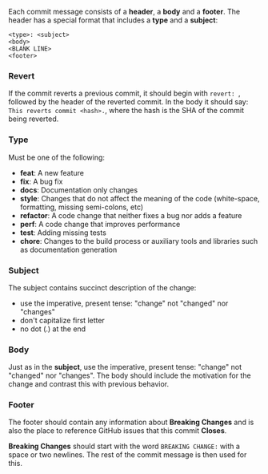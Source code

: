 Each commit message consists of a **header**, a **body** and a **footer**.  The header has a special
format that includes a **type**  and a **subject**:

```
<type>: <subject>
<body>
<BLANK LINE>
<footer>
```

### Revert

If the commit reverts a previous commit, it should begin with `revert: `, followed by the header of the reverted commit. In the body it should say: `This reverts commit <hash>.`, where the hash is the SHA of the commit being reverted.

### Type

Must be one of the following:

* **feat**: A new feature
* **fix**: A bug fix
* **docs**: Documentation only changes
* **style**: Changes that do not affect the meaning of the code (white-space, formatting, missing
  semi-colons, etc)
* **refactor**: A code change that neither fixes a bug nor adds a feature
* **perf**: A code change that improves performance
* **test**: Adding missing tests
* **chore**: Changes to the build process or auxiliary tools and libraries such as documentation
  generation

### Subject
The subject contains succinct description of the change:

* use the imperative, present tense: "change" not "changed" nor "changes"
* don't capitalize first letter
* no dot (.) at the end

### Body
Just as in the **subject**, use the imperative, present tense: "change" not "changed" nor "changes".
The body should include the motivation for the change and contrast this with previous behavior.

### Footer
The footer should contain any information about **Breaking Changes** and is also the place to
reference GitHub issues that this commit **Closes**.

**Breaking Changes** should start with the word `BREAKING CHANGE:` with a space or two newlines. The rest of the commit message is then used for this.
